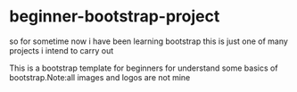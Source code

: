 # beginner-bootstrap-project
so for sometime now i have been learning bootstrap this is just one of many projects i intend to carry out


This is a bootstrap template for beginners for understand some  basics of bootstrap.Note:all images and logos are not mine
